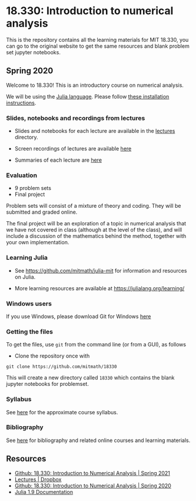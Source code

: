 # 18.330: Introduction to numerical analysis

This is the repository contains all the learning materials for MIT 18.330, you can go to the original website to get the same resources and blank problem set jupyter notebooks.

## Spring 2020

Welcome to 18.330! This is an introductory course on numerical analysis.

We will be using the [Julia language](www.julialang.org). Please follow [these installation instructions](installation.md).

### Slides, notebooks and recordings from lectures

- Slides and notebooks for each lecture are available in the [lectures](lectures) directory.

- Screen recordings of lectures are available [here](https://www.dropbox.com/sh/ubkqwrqxnukgllc/AAA2cH9r7YQL7WmYVt-bblxta?dl=0)

- Summaries of each lecture are [here](summaries.md)

### Evaluation

- 9 problem sets 
- Final project 

Problem sets will consist of a mixture of theory and coding. They will be submitted and graded online.

The final project will be an exploration of a topic in numerical analysis that we have not covered in class (although at the level of the class), and will include a discussion of the mathematics behind the method, together with your own implementation.

### Learning Julia

- See https://github.com/mitmath/julia-mit for information and resources on Julia.

- More learning resources are available at https://julialang.org/learning/

### Windows users

If you use Windows, please download Git for Windows [here](https://gitforwindows.org)

### Getting the files

To get the files, use `git` from the command line (or from a GUI), as follows

- Clone the repository once with
```
git clone https://github.com/mitmath/18330
```
This will create a new directory called `18330` which contains the blank jupyter notebooks for problemset.

### Syllabus
See [here](syllabus.md) for the approximate course syllabus.

### Bibliography

See [here](bibliography.md) for bibliography and related online courses and learning materials.

## Resources

* [Github: 18.330: Introduction to Numerical Analysis | Spring 2021](https://github.com/mitmath/18330)
* [Lectures | Dropbox](https://www.dropbox.com/sh/ubkqwrqxnukgllc/AAA2cH9r7YQL7WmYVt-bblxta?dl=0)
* [Github: 18.330: Introduction to Numerical Analysis | Spring 2020](https://github.com/PKUFlyingPig/MIT18.330/tree/spring20)
* [Julia 1.9 Documentation](https://docs.julialang.org/en/v1/)
